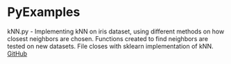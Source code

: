 # PyExamples

kNN.py - Implementing kNN on iris dataset, using different methods on how closest neighbors are chosen.
         Functions created to find neighbors are tested on new datasets. File closes with sklearn
         implementation of kNN.
[GitHub](https://www.github.com)
